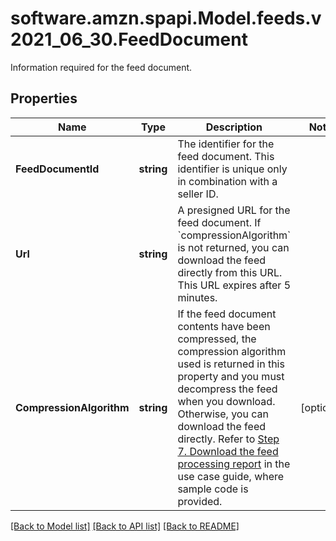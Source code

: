 # software.amzn.spapi.Model.feeds.v2021_06_30.FeedDocument
Information required for the feed document.

## Properties

Name | Type | Description | Notes
------------ | ------------- | ------------- | -------------
**FeedDocumentId** | **string** | The identifier for the feed document. This identifier is unique only in combination with a seller ID. | 
**Url** | **string** | A presigned URL for the feed document. If &#x60;compressionAlgorithm&#x60; is not returned, you can download the feed directly from this URL. This URL expires after 5 minutes. | 
**CompressionAlgorithm** | **string** | If the feed document contents have been compressed, the compression algorithm used is returned in this property and you must decompress the feed when you download. Otherwise, you can download the feed directly. Refer to [Step 7. Download the feed processing report](doc:feeds-api-v2021-06-30-use-case-guide#step-7-download-the-feed-processing-report) in the use case guide, where sample code is provided. | [optional] 

[[Back to Model list]](../README.md#documentation-for-models) [[Back to API list]](../README.md#documentation-for-api-endpoints) [[Back to README]](../README.md)


